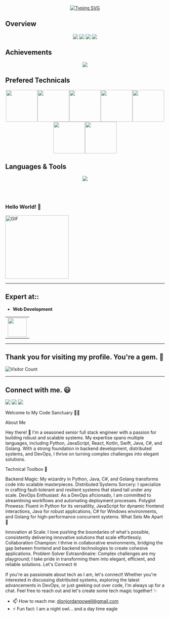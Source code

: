 <div align="center">
<a href="https://git.io/typing-svg"><img src="https://readme-typing-svg.demolab.com?font=Comic+Sans+MS&size=30&pause=1000&center=true&width=520&lines=I+am+a+Full+Stack+Web+Developer;Over+4+years+of+Experience+in+Web." alt="Typing SVG" /></a>
</div>

## Overview
<div align="center">
  <img align="center" src="http://github-profile-summary-cards.vercel.app/api/cards/repos-per-language?username=elitesuper&theme=github" />
  <img align="center" src="http://github-profile-summary-cards.vercel.app/api/cards/most-commit-language?username=elitesuper&theme=github" />
  <img align="center" src="http://github-profile-summary-cards.vercel.app/api/cards/productive-time?username=elitesuper&theme=github&utcOffset=8" />
  <img align="center" src="http://github-profile-summary-cards.vercel.app/api/cards/stats?username=elitesuper&theme=github" />  
</div>

## Achievements
<p align="center">
  <img alig src="https://github-profile-trophy.vercel.app/?username=elitesuper&column=7" />
</p>

## Prefered Technicals
<p align="center">
  <img src="https://media3.giphy.com/media/ln7z2eWriiQAllfVcn/200w.webp" width="100"><img src="https://i.giphy.com/media/LMt9638dO8dftAjtco/200.webp" width="100"><img src="https://i.giphy.com/media/eNAsjO55tPbgaor7ma/200w.webp" width="100"><img src="https://i.giphy.com/media/VgGthkhUvGgOit7Y9i/200.webp" width="100"><img src="https://media3.giphy.com/media/kdFc8fubgS31b8DsVu/giphy.webp" width="100"><img src="https://i.giphy.com/media/KzJkzjggfGN5Py6nkT/200.webp" width="100"><img src="https://i.giphy.com/media/IdyAQJVN2kVPNUrojM/200.webp" width="100">
</p>

## Languages & Tools
<p align="center">
  <a href="https://skillicons.dev">
    <img src="https://skillicons.dev/icons?i=html,js,ts,css,sass,php,py,react,redux,nextjs,nuxtjs,angular,vue,nodejs,webpack,django,flask,laravel,wordpress,bootstrap,tailwind,jquery,mongodb,mysql,postgres,sqlite,md,nginx,powershell,prisma,vscode,atom,androidstudio,git,github,linux,svg,unity,vercel,heroku,aws,rust,solidity" />
  </a>
</p>
<br><br>





###   Hello World! :yellow_heart:
<img alt="GIF" src="https://i.pinimg.com/originals/9e/a7/2e/9ea72ef078139ced289852e8a4ea0c5c.gif" width = 200/>

<hr>

## Expert at::

- **Web Development**
<table>
<tbody>
 <tr>
<td align="center" width="100%">
<img height=60px src="https://www.vectorlogo.zone/logos/djangoproject/djangoproject-ar21.svg"> 
</td>

</tr>

</tbody>
</table>


<hr>

## Thank you for visiting my profile. You're a gem. :gem:

![Visitor Count](https://profile-counter.glitch.me/azeez010/count.svg)

<hr>

## Connect with me. :smiley:

<p>
<a href="https://github.com/azeez010"><img src="https://img.shields.io/badge/-azeez010-black?logo=github&style=flat-square"/></a>
<a href="https://www.linkedin.com/in/https://www.linkedin.com/in/abdulazeez-olabode-52a81019b/-19baa0182/"><img src="https://img.shields.io/badge/-https://www.linkedin.com/in/abdulazeez-olabode-52a81019b/-blue?logo=linkedin&style=flat-square"></a>
<!-- <a href="https://instagram.com/divyasrujana?igshid=esstkghnur2d"><img src="https://img.shields.io/badge/-Divya_Srujana-pink?logo=instagram&style=flat-square"/></a> -->
<a href="mailto:dataslid@gmail.com"><img src="https://img.shields.io/badge/-dataslid@gmail.com-black?logo=gmail&style=flat-square"/></a>
<!-- <a href="https://twitter.com/divya_emmadi"><img src="https://img.shields.io/badge/-divya__emmadi-blue?logo=twitter&style=flat-square"/></a> -->
</p>



Welcome to My Code Sanctuary 👨‍💻

About Me

Hey there! 👋 I'm a seasoned senior full stack engineer with a passion for building robust and scalable systems. My expertise spans multiple languages, including Python, JavaScript, React, Kotlin, Swift, Java, C#, and Golang. With a strong foundation in backend development, distributed systems, and DevOps, I thrive on turning complex challenges into elegant solutions.

Technical Toolbox 🧰

Backend Magic: My wizardry in Python, Java, C#, and Golang transforms code into scalable masterpieces.
Distributed Systems Sorcery: I specialize in crafting fault-tolerant and resilient systems that stand tall under any scale.
DevOps Enthusiast: As a DevOps aficionado, I am committed to streamlining workflows and automating deployment processes.
Polyglot Prowess: Fluent in Python for its versatility, JavaScript for dynamic frontend interactions, Java for robust applications, C# for Windows environments, and Golang for high-performance concurrent systems.
What Sets Me Apart 🚀

Innovation at Scale: I love pushing the boundaries of what's possible, consistently delivering innovative solutions that scale effortlessly.
Collaboration Champion: I thrive in collaborative environments, bridging the gap between frontend and backend technologies to create cohesive applications.
Problem Solver Extraordinaire: Complex challenges are my playground; I take pride in transforming them into elegant, efficient, and reliable solutions.
Let's Connect 🌐

If you're as passionate about tech as I am, let's connect! Whether you're interested in discussing distributed systems, exploring the latest advancements in DevOps, or just geeking out over code, I'm always up for a chat. Feel free to reach out and let's create some tech magic together! ✨

- 📫 How to reach me: dionjordanpowell@gmail.com
- ⚡ Fun fact: I am a night owl... and a day time eagle
